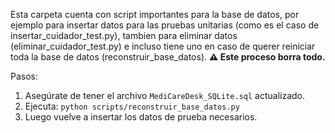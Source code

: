 Esta carpeta cuenta con script importantes para la base de datos, por ejemplo para insertar datos para las pruebas unitarias (como es el caso de insertar_cuidador_test.py), tambien para eliminar datos (eliminar_cuidador_test.py) e incluso tiene uno en caso de querer reiniciar toda la base de datos (reconstruir_base_datos).
**⚠️ Este proceso borra todo.**

Pasos:
1. Asegúrate de tener el archivo `MediCareDesk_SQLite.sql` actualizado.
2. Ejecuta: `python scripts/reconstruir_base_datos.py`
3. Luego vuelve a insertar los datos de prueba necesarios.
